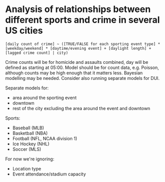 # Analysis of relationships between different sports and crime in several US cities


`[daily count of crime] ~ ([TRUE/FALSE for each sporting event type] * [weekday/weekend] * [daytime/evening event] + [daylight length] + [lagged crime count] | city)`

Crime counts will be for homicide and assaults combined, day will be defined as starting at 05:00. Model should be for count data, e.g. Poisson, although counts may be high enough that it matters less. Bayesian modelling may be needed. Consider also running separate models for DUI.

Separate models for:

  * area around the sporting event
  * downtown
  * rest of the city excluding the area around the event and downtown

Sports:

  * Baseball (MLB)
  * Basketball (NBA)
  * Football (NFL, NCAA division 1)
  * Ice Hockey (NHL)
  * Soccer (MLS)

For now we're ignoring:

  * Location type
  * Event attendance/stadium capacity
